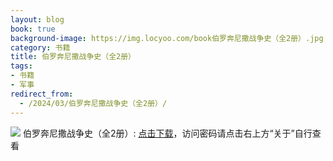 ```yaml
---
layout: blog
book: true
background-image: https://img.locyoo.com/book伯罗奔尼撒战争史（全2册）.jpg
category: 书籍
title: 伯罗奔尼撒战争史（全2册）
tags:
- 书籍
- 军事
redirect_from:
  - /2024/03/伯罗奔尼撒战争史（全2册）/
---
```

![](https://img.locyoo.com/book伯罗奔尼撒战争史（全2册）.jpg)
伯罗奔尼撒战争史（全2册）: <a name = "ref1" href="https://url18.ctfile.com/f/50983618-1226041426-7ac3cf?p=3619">点击下载</a>，访问密码请点击右上方“关于”自行查看